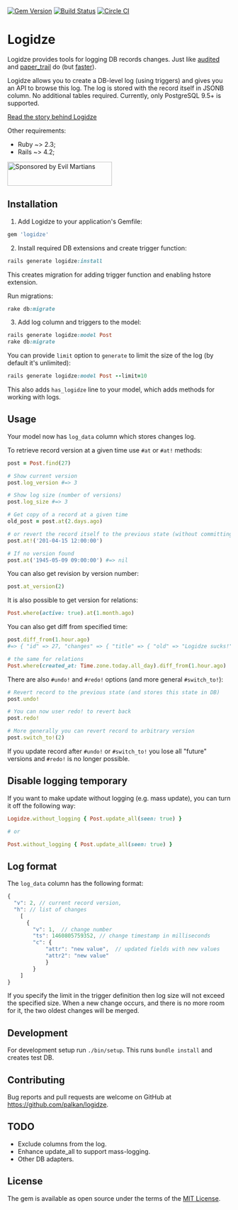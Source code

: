 [![Gem Version](https://badge.fury.io/rb/logidze.svg)](https://rubygems.org/gems/logidze) [![Build Status](https://travis-ci.org/palkan/logidze.svg?branch=master)](https://travis-ci.org/palkan/logidze) [![Circle CI](https://circleci.com/gh/palkan/logidze/tree/master.svg?style=svg)](https://circleci.com/gh/palkan/logidze/tree/master)

# Logidze

Logidze provides tools for logging DB records changes. Just like [audited](https://github.com/collectiveidea/audited) and [paper_trail](https://github.com/airblade/paper_trail) do (but [faster](bench/performance)).

Logidze allows you to create a DB-level log (using triggers) and gives you an API to browse this log.
The log is stored with the record itself in JSONB column. No additional tables required.
Currently, only PostgreSQL 9.5+ is supported.

[Read the story behind Logidze](https://evilmartians.com/chronicles/introducing-logidze?utm_source=logidze)

Other requirements:
- Ruby ~> 2.3;
- Rails ~> 4.2;

<a href="https://evilmartians.com/">
<img src="https://evilmartians.com/badges/sponsored-by-evil-martians.svg" alt="Sponsored by Evil Martians" width="236" height="54"></a>

## Installation

1. Add Logidze to your application's Gemfile:

```ruby
gem 'logidze'
```

2. Install required DB extensions and create trigger function:

```ruby
rails generate logidze:install
```

This creates migration for adding trigger function and enabling hstore extension.

Run migrations:

```ruby
rake db:migrate
```

3. Add log column and triggers to the model:

```ruby
rails generate logidze:model Post
rake db:migrate
```

You can provide `limit` option to `generate` to limit the size of the log (by default it's unlimited):

```ruby
rails generate logidze:model Post --limit=10
```

This also adds `has_logidze` line to your model, which adds methods for working with logs.

## Usage

Your model now has `log_data` column which stores changes log.

To retrieve record version at a given time use `#at` or `#at!` methods:

```ruby
post = Post.find(27)

# Show current version
post.log_version #=> 3

# Show log size (number of versions)
post.log_size #=> 3

# Get copy of a record at a given time
old_post = post.at(2.days.ago)

# or revert the record itself to the previous state (without committing to DB)
post.at!('201-04-15 12:00:00')

# If no version found
post.at('1945-05-09 09:00:00') #=> nil
```

You can also get revision by version number:

```ruby
post.at_version(2)
```

It is also possible to get version for relations:

```ruby
Post.where(active: true).at(1.month.ago)
```

You can also get diff from specified time:

```ruby
post.diff_from(1.hour.ago)
#=> { "id" => 27, "changes" => { "title" => { "old" => "Logidze sucks!", "new" => "Logidze rulz!" } } }

# the same for relations
Post.where(created_at: Time.zone.today.all_day).diff_from(1.hour.ago)
```

There are also `#undo!` and `#redo!` options (and more general `#switch_to!`):

```ruby
# Revert record to the previous state (and stores this state in DB)
post.undo!

# You can now user redo! to revert back
post.redo!

# More generally you can revert record to arbitrary version
post.switch_to!(2)
```

If you update record after `#undo!` or `#switch_to!` you lose all "future" versions and `#redo!` is no longer possible.

## Disable logging temporary

If you want to make update without logging (e.g. mass update), you can turn it off the following way:

```ruby
Logidze.without_logging { Post.update_all(seen: true) }

# or

Post.without_logging { Post.update_all(seen: true) }
```

## Log format

The `log_data` column has the following format:

```js
{
  "v": 2, // current record version,
  "h": // list of changes
    [
      {
        "v": 1,  // change number
        "ts": 1460805759352, // change timestamp in milliseconds
        "c": {
            "attr": "new value",  // updated fields with new values
            "attr2": "new value"
            }
        }
    ]
}
```

If you specify the limit in the trigger definition then log size will not exceed the specified size. When a new change occurs, and there is no more room for it, the two oldest changes will be merged.

## Development

For development setup run `./bin/setup`. This runs `bundle install` and creates test DB.

## Contributing

Bug reports and pull requests are welcome on GitHub at https://github.com/palkan/logidze.


## TODO

- Exclude columns from the log.
- Enhance update_all to support mass-logging.
- Other DB adapters.

## License

The gem is available as open source under the terms of the [MIT License](http://opensource.org/licenses/MIT).
